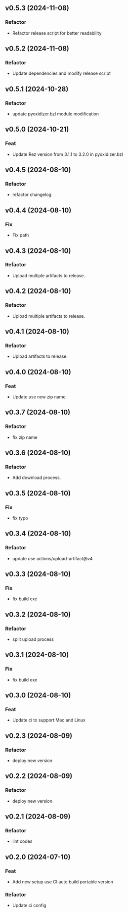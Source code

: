 ## v0.5.3 (2024-11-08)

### Refactor

- Refactor release script for better readability

## v0.5.2 (2024-11-08)

### Refactor

- Update dependencies and modify release script

## v0.5.1 (2024-10-28)

### Refactor

- update pyoxidizer.bzl module modification

## v0.5.0 (2024-10-21)

### Feat

- Update Rez version from 3.1.1 to 3.2.0 in pyoxidizer.bzl

## v0.4.5 (2024-08-10)

### Refactor

- refactor changelog

## v0.4.4 (2024-08-10)

### Fix

- Fix path

## v0.4.3 (2024-08-10)

### Refactor

- Upload multiple artifacts to release.

## v0.4.2 (2024-08-10)

### Refactor

- Upload multiple artifacts to release.

## v0.4.1 (2024-08-10)

### Refactor

- Upload artifacts to release.

## v0.4.0 (2024-08-10)

### Feat

- Update use new zip name

## v0.3.7 (2024-08-10)

### Refactor

- fix zip name

## v0.3.6 (2024-08-10)

### Refactor

- Add download process.

## v0.3.5 (2024-08-10)

### Fix

- fix typo

## v0.3.4 (2024-08-10)

### Refactor

- update use actions/upload-artifact@v4

## v0.3.3 (2024-08-10)

### Fix

- fix build exe

## v0.3.2 (2024-08-10)

### Refactor

- split upload process

## v0.3.1 (2024-08-10)

### Fix

- fix build exe

## v0.3.0 (2024-08-10)

### Feat

- Update ci to support Mac and Linux

## v0.2.3 (2024-08-09)

### Refactor

- deploy new version

## v0.2.2 (2024-08-09)

### Refactor

- deploy new version

## v0.2.1 (2024-08-09)

### Refactor

- lint codes

## v0.2.0 (2024-07-10)

### Feat

- Add new setup use CI auto build portable version

### Refactor

- Update ci config
